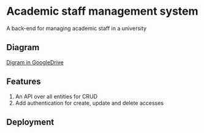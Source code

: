 # Academic staff management system

A back-end for managing academic staff in a university

## Diagram
[Digram in GoogleDrive](https://drive.google.com/file/d/1d3I85F1LHfmMR3n_x4SvY4TFgrGqdP1a/view?usp=sharing)

## Features
1. An API over all entities for CRUD
2. Add authentication for create, update and delete accesses

## Deployment